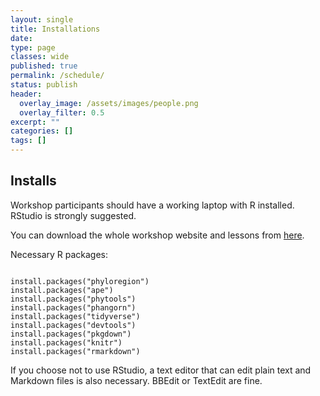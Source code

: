 ```yaml
---
layout: single
title: Installations
date:
type: page
classes: wide
published: true
permalink: /schedule/
status: publish
header:
  overlay_image: /assets/images/people.png
  overlay_filter: 0.5
excerpt: ""
categories: []
tags: [] 
---
```


## Installs

Workshop participants should have a working laptop with R installed. RStudio is strongly suggested. 

You can download the whole workshop website and lessons from [here](https://github.com/darunabas/biogeography-workshop).

Necessary R packages:

```

install.packages("phyloregion")
install.packages("ape")
install.packages("phytools") 
install.packages("phangorn") 
install.packages("tidyverse") 
install.packages("devtools")
install.packages("pkgdown")
install.packages("knitr")
install.packages("rmarkdown")

```

If you choose not to use RStudio, a text editor that can edit plain text and Markdown files is also necessary. BBEdit or TextEdit are fine. 